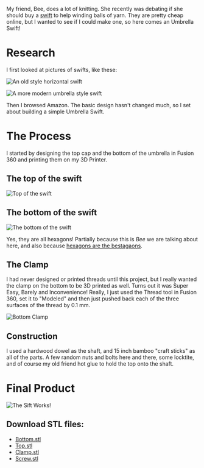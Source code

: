 My friend, Bee, does a lot of knitting. She recently was debating if she should buy a [swift](https://en.wikipedia.org/wiki/Swift_(textiles)) to help winding
balls of yarn. They are pretty cheap online, but I wanted to see if I could make one, so here comes an
Umbrella Swift!

# Research

I first looked at pictures of swifts, like these:

![An old style horizontal swift](/assets/images/building-a-swift/HorizontalSwift.jpg)

![A more modern umbrella style swift](/assets/images/building-a-swift/UmbrellaSwift.jpg)

Then I browsed Amazon. The basic design hasn't changed much, so I set about building a simple Umbrella Swift.

# The Process

I started by designing the top cap and the bottom of the umbrella in Fusion 360 and printing them on my 3D Printer.

## The top of the swift
![Top of the swift](/assets/images/building-a-swift/Top.png)

## The bottom of the swift

![The bottom of the swift](/assets/images/building-a-swift/Bottom.png)

Yes, they are all hexagons! Partially because this is _Bee_ we are talking about here, and also because [hexagons are the bestagaons](https://www.youtube.com/watch?v=thOifuHs6eY).

## The Clamp

I had never designed or printed threads until this project, but I really wanted the clamp on the bottom to be 3D printed as well. Turns out it was Super Easy, Barely and Inconvenience! Really, I just used the Thread tool in Fusion 360, set it to "Modeled" and then just pushed back each of the three surfaces of the thread by 0.1 mm.

![Bottom Clamp](/assets/images/building-a-swift/Clamp.png)

## Construction

I used a hardwood dowel as the shaft, and 15 inch bamboo "craft sticks" as all of the parts. A few random nuts and bolts here and there, some locktite, and of course my old friend hot glue to hold the top onto the shaft.

# Final Product

![The Sift Works!](https://media.giphy.com/media/zlpTm3aCFQ6ldwsyXk/giphy.gif)

## Download STL files:
- [Bottom.stl](/assets/images/building-a-swift/Bottom.stl)
- [Top.stl](/assets/images/building-a-swift/Top.stl)
- [Clamp.stl](/assets/images/building-a-swift/Clamp.stl)
- [Screw.stl](/assets/images/building-a-swift/Screw.stl)